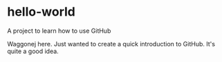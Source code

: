 # hello-world
A project to learn how to use GitHub

Waggonej here. Just wanted to create a quick introduction to GitHub. It's quite a good idea.
